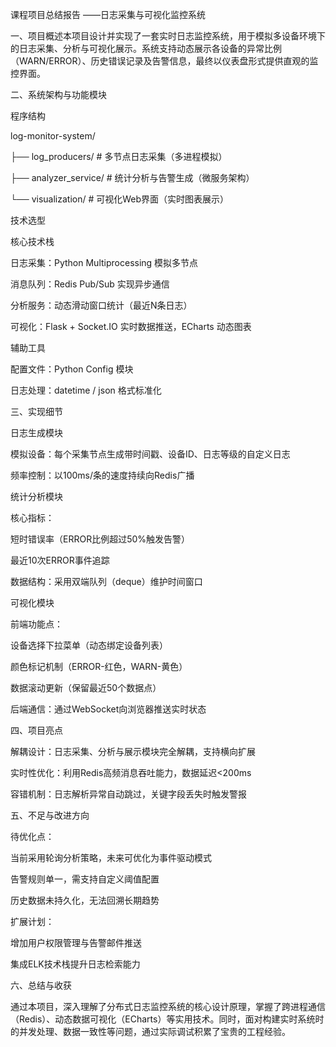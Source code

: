 课程项目总结报告
——日志采集与可视化监控系统

​一、项目概述​
本项目设计并实现了一套实时日志监控系统，用于模拟多设备环境下的日志采集、分析与可视化展示。系统支持动态展示各设备的异常比例（WARN/ERROR）、历史错误记录及告警信息，最终以仪表盘形式提供直观的监控界面。

​二、系统架构与功能模块​

​程序结构​

log-monitor-system/

├── log_producers/      # 多节点日志采集（多进程模拟）  

├── analyzer_service/   # 统计分析与告警生成（微服务架构）  

└── visualization/      # 可视化Web界面（实时图表展示）  

​技术选型​

​核心技术栈​

​日志采集​：Python Multiprocessing 模拟多节点

​消息队列​：Redis Pub/Sub 实现异步通信

​分析服务​：动态滑动窗口统计（最近N条日志）

​可视化​：Flask + Socket.IO 实时数据推送，ECharts 动态图表

​辅助工具​

配置文件：Python Config 模块

日志处理：datetime / json 格式标准化

​三、实现细节​

​日志生成模块​

​模拟设备​：每个采集节点生成带时间戳、设备ID、日志等级的自定义日志

​频率控制​：以100ms/条的速度持续向Redis广播

​统计分析模块​

​核心指标​：

短时错误率（ERROR比例超过50%触发告警）

最近10次ERROR事件追踪

​数据结构​：采用双端队列（deque）维护时间窗口

​可视化模块​

​前端功能点​：

设备选择下拉菜单（动态绑定设备列表）

颜色标记机制（ERROR-红色，WARN-黄色）

数据滚动更新（保留最近50个数据点）

​后端通信​：通过WebSocket向浏览器推送实时状态

​四、项目亮点​

​解耦设计​：日志采集、分析与展示模块完全解耦，支持横向扩展

​实时性优化​：利用Redis高频消息吞吐能力，数据延迟<200ms

​容错机制​：日志解析异常自动跳过，关键字段丢失时触发警报

​五、不足与改进方向​

​待优化点​：

当前采用轮询分析策略，未来可优化为事件驱动模式

告警规则单一，需支持自定义阈值配置

历史数据未持久化，无法回溯长期趋势

​扩展计划​：

增加用户权限管理与告警邮件推送

集成ELK技术栈提升日志检索能力

​六、总结与收获​

通过本项目，深入理解了分布式日志监控系统的核心设计原理，掌握了跨进程通信（Redis）、动态数据可视化（ECharts）等实用技术。同时，面对构建实时系统时的并发处理、数据一致性等问题，通过实际调试积累了宝贵的工程经验。
